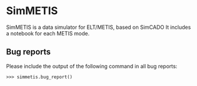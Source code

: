# SimMETIS
SimMETIS is a data simulator for ELT/METIS, based on SimCADO
It includes a notebook for each METIS mode.

## Bug reports

Please include the output of the following command in all bug reports:

    >>> simmetis.bug_report()
